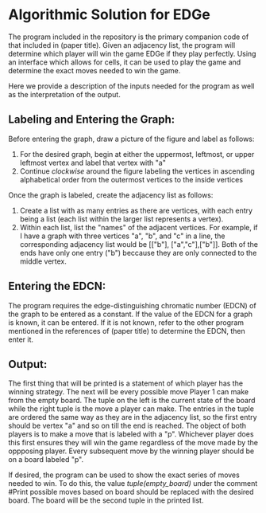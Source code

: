 # Algorithmic Solution for EDGe
The program included in the repository is the primary companion code of that included in (paper title). Given an adjacency list, the program will determine which player will win the game EDGe if they play perfectly. Using an interface which allows for cells, it can be used to play the game and determine the exact moves needed to win the game. 

Here we provide a description of the inputs needed for the program as well as the interpretation of the output. 

Labeling and Entering the Graph:
-------------------------------
Before entering the graph, draw a picture of the figure and label as follows:
1. For the desired graph, begin at either the uppermost, leftmost, or upper leftmost vertex and label that vertex with "a"
2. Continue _clockwise_ around the figure labeling the vertices in ascending alphabetical order from the outermost vertices to the inside vertices

Once the graph is labeled, create the adjacency list as follows:
1. Create a list with as many entries as there are vertices, with each entry being a list (each list within the larger list represents a vertex).
2. Within each list, list the "names" of the adjacent vertices. For example, if I have a graph with three vertices "a", "b", and "c" in a line, the corresponding adjacency list would be [["b"], ["a","c"],["b"]]. Both of the ends have only one entry ("b") beccause they are only connected to the middle vertex.

Entering the EDCN:
-----------------
The program requires the edge-distinguishing chromatic number (EDCN) of the graph to be entered as a constant. If the value of the EDCN for a graph is known, it can be entered. If it is not known, refer to the other program mentioned in the references of (paper title) to determine the EDCN, then enter it. 

Output:
------
The first thing that will be printed is a statement of which player has the winning strategy. The next will be every possible move Player 1 can make from the empty board. The tuple on the left is the current state of the board while the right tuple is the move a player can make. The entries in the tuple are ordered the same way as they are in the adjacency list, so the first entry should be vertex "a" and so on till the end is reached. The object of both players is to make a move that is labeled with a "p". Whichever player does this first ensures they will win the game regardless of the move made by the oppposing player. Every subsequent move by the winning player should be on a board labeled "p". 

If desired, the program can be used to show the exact series of moves needed to win. To do this, the value _tuple(empty_board)_ under the comment #Print possible moves based on board should be replaced with the desired board. The board will be the second tuple in the printed list. 
